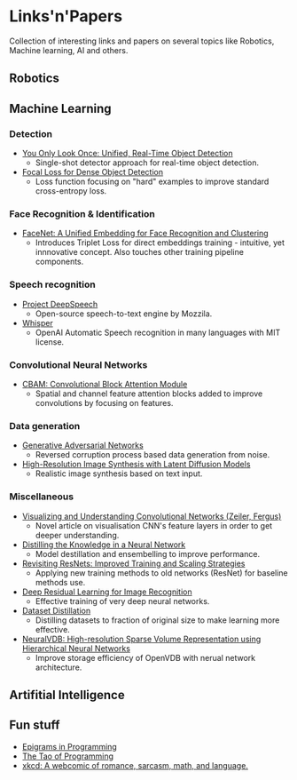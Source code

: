 # Links'n'Papers
Collection of interesting links and papers on several topics like Robotics, Machine learning, AI and others.

## Robotics

## Machine Learning

### Detection

* [You Only Look Once: Unified, Real-Time Object Detection](https://arxiv.org/abs/1506.02640)
  * Single-shot detector approach for real-time object detection.
* [Focal Loss for Dense Object Detection](https://arxiv.org/abs/1708.02002)
  * Loss function focusing on "hard" examples to improve standard cross-entropy loss.

### Face Recognition & Identification

* [FaceNet: A Unified Embedding for Face Recognition and Clustering](https://ieeexplore.ieee.org/document/7298682)
  * Introduces Triplet Loss for direct embeddings training - intuitive, yet innnovative concept. Also touches other training pipeline components.

### Speech recognition

* [Project DeepSpeech](https://github.com/mozilla/DeepSpeech)
  * Open-source speech-to-text engine by Mozzila.
* [Whisper](https://github.com/openai/whisper)
  * OpenAI Automatic Speech recognition in many languages with MIT license.

### Convolutional Neural Networks

* [CBAM: Convolutional Block Attention Module](https://openaccess.thecvf.com/content_ECCV_2018/papers/Sanghyun_Woo_Convolutional_Block_Attention_ECCV_2018_paper.pdf)
  * Spatial and channel feature attention blocks added to improve convolutions by focusing on features.
  
### Data generation

* [Generative Adversarial Networks](https://arxiv.org/abs/1406.2661)
  * Reversed corruption process based data generation from noise.
* [High-Resolution Image Synthesis with Latent Diffusion Models](https://arxiv.org/abs/2112.10752)
  * Realistic image synthesis based on text input.

### Miscellaneous

* [Visualizing and Understanding Convolutional Networks (Zeiler, Fergus)](https://arxiv.org/abs/1311.2901)
  * Novel article on visualisation CNN's feature layers in order to get deeper understanding.
* [Distilling the Knowledge in a Neural Network](https://arxiv.org/pdf/1503.02531.pdf)
  * Model destillation and ensembelling to improve performance.
* [Revisiting ResNets: Improved Training and Scaling Strategies](https://arxiv.org/abs/2103.07579)
  * Applying new training methods to old networks (ResNet) for baseline methods use.
* [Deep Residual Learning for Image Recognition](https://arxiv.org/abs/1512.03385?context=cs)
  * Effective training of very deep neural networks.
* [Dataset Distillation](https://arxiv.org/abs/1811.10959)
  * Distilling datasets to fraction of original size to make learning more effective.
* [NeuralVDB: High-resolution Sparse Volume Representation using Hierarchical Neural Networks](https://arxiv.org/pdf/2208.04448.pdf)
  * Improve storage efficiency of OpenVDB with nerual network architecture.

## Artifitial Intelligence

## Fun stuff

 * [Epigrams in Programming](https://cpsc.yale.edu/epigrams-programming) 
 * [The Tao of Programming](https://www.mit.edu/~xela/tao.html)
 * [xkcd: A webcomic of romance, sarcasm, math, and language.](https://xkcd.com)
